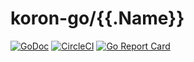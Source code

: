 # koron-go/{{.Name}}

[![GoDoc](https://godoc.org/github.com/koron-go/{{.Name}}?status.svg)](https://godoc.org/github.com/koron-go/{{.Name}})
[![CircleCI](https://img.shields.io/circleci/project/github/koron-go/{{.Name}}/master.svg)](https://circleci.com/gh/koron-go/{{.Name}}/tree/master)
[![Go Report Card](https://goreportcard.com/badge/github.com/koron-go/{{.Name}})](https://goreportcard.com/report/github.com/koron-go/{{.Name}})
